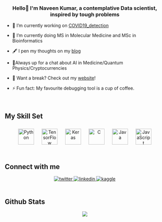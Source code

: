 
### <div align="center">Hello👋 I'm Naveen Kumar, a contemplative Data scientist, inspired by tough problems</div>  
  

- 🔭 I’m currently working on [COVID19_detection](https://github.com/naveenverse/COVID-19_detection)  
  

- 🌱 I’m currently doing MS in Molecular Medicine and MSc in Bioinformatics  
  

- 🖋️ I pen my thoughts on my [blog](http://naveenverse.medium.com)  
  

- 💬Always up for a chat about AI in Medicine/Quantum Physics/Cryptocurrencies  
  

- 🍔 Want a break? Check out my [website](http://naveenverse.github.io/databytes/)!  
  

- ⚡ Fun fact: My favourite debugging tool is a cup of coffee.  
  

<br/>  


## My Skill Set  


<div align="center">  
<img style="margin: 10px" src="https://profilinator.rishav.dev/skills-assets/python-original.svg" alt="Python" height="50" />  
<img style="margin: 10px" src="https://profilinator.rishav.dev/skills-assets/tensorflow-icon.svg" alt="TensorFlow" height="50" />  
<img style="margin: 10px" src="https://profilinator.rishav.dev/skills-assets/keras.png" alt="Keras" height="50" />  
<img style="margin: 10px" src="https://profilinator.rishav.dev/skills-assets/c-original.svg" alt="C" height="50" />  
<img style="margin: 10px" src="https://profilinator.rishav.dev/skills-assets/java-original-wordmark.svg" alt="Java" height="50" />  
<img style="margin: 10px" src="https://profilinator.rishav.dev/skills-assets/javascript-original.svg" alt="JavaScript" height="50" />  
</div>

</td><td valign="top" width="33%">



</td></tr></table>  

<br/>  


## Connect with me  
<div align="center">
<a href="https://twitter.com/naveenverse" target="_blank">
<img src=https://img.shields.io/badge/twitter-%2300acee.svg?&style=for-the-badge&logo=twitter&logoColor=white alt=twitter style="margin-bottom: 5px;" />
</a>
<a href="https://linkedin.com/in/rishavanand" target="_blank">
<img src=https://img.shields.io/badge/linkedin-%231E77B5.svg?&style=for-the-badge&logo=linkedin&logoColor=white alt=linkedin style="margin-bottom: 5px;" />
</a>
<a href="https://www.kaggle.com/slimshadymm" target="_blank">
<img src=https://img.shields.io/badge/kaggle-%2344BAE8.svg?&style=for-the-badge&logo=kaggle&logoColor=white alt=kaggle style="margin-bottom: 5px;" />
</a>  
</div>  
  

<br/>  


## Github Stats  
<div align="center"><img src="https://github-readme-stats.vercel.app/api/top-langs/?username=naveenverse&hide_border=true&layout=compact" align="center" /></div>  

<br/>  


<br/>  

  

<br/>  


<br />

